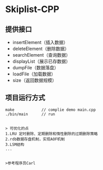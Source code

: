 # Skiplist-CPP


## 提供接口

* insertElement（插入数据）
* deleteElement（删除数据）
* searchElement（查询数据）
* displayList（展示已存数据）
* dumpFile（数据落盘）
* loadFile（加载数据）
* size（返回数据规模）


## 项目运行方式

```
make            // complie demo main.cpp
./bin/main      // run 


> 可优化的点 
1.LRU 定时删除、定期删除和惰性删除的过期删除策略
2.rdb数据存盘机制，实现AOF机制
3.LSM结构
...


>参考程序员Carl

